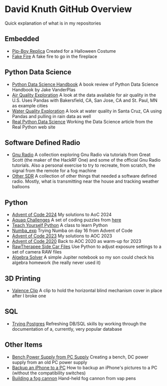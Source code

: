 # David Knuth GitHub Overview
Quick explanation of what is in my repositories

## Embedded
* [Pip-Boy Replica](https://github.com/dcknuth/pip_boy_replica) Created for a Halloween Costume
* [Fake Fire](https://github.com/dcknuth/fake_fire) A fake fire to go in the fireplace

## Python Data Science
* [Python Data Science Handbook](https://github.com/dcknuth/data_science_handbook/) A book review of Python Data Science Handbook by Jake VanderPlas
* [Air Quality Exploration](https://github.com/dcknuth/air_quality_exp/) A look at the data available for air quality in the U.S. Uses Pandas with Bakersfield, CA, San Jose, CA and St. Paul, MN as example cities
* [Water Quality Exploration](https://github.com/dcknuth/water_quality_exp/) A look at water quality in Santa Cruz, CA using Pandas and pulling in rain data as well
* [Real Python Data Science](https://github.com/dcknuth/realpython_data_science/) Working the Data Science article from the Real Python web site

## Software Defined Radio
* [Gnu Radio](https://github.com/dcknuth/gnu_radio/) A collection exploring Gnu Radio via tutorials from Great Scott (the maker of the HackRF One) and some of the official Gnu Radio tutorials. Also a personal exercise to try to recreate, from scratch, the signal from the remote for a fog machine
* [Other SDR](https://github.com/dcknuth/more_sdr/) A collection of other things that needed a software defined radio. Mostly, what is transmitting near the house and tracking weather balloons

## Python
* [Advent of Code 2024](https://github.com/dcknuth/aoc2024) My solutions to AoC 2024
* [Aquaq Challenges](https://github.com/dcknuth/aquaq_challenge/) A set of coding puzzles from [here](https://challenges.aquaq.co.uk/)
* [Teach Yourself Python](https://github.com/dcknuth/teach_yourself_python/) A class to learn Python
* [Numba_exp](https://github.com/dcknuth/numba_exp/) Trying Numba on day 16 from Advent of Code
* [Advent of Code 2023](https://github.com/dcknuth/aoc_2023/) My solutions to AOC 2023
* [Advent of Code 2020](https://github.com/dcknuth/AoC_2020/) Back to AOC 2020 as warm-up for 2023
* [RawTherapee Side Car Files](https://github.com/dcknuth/python_rawtherapee/) Use Python to adjust exposure settings to a set of camera RAW files
* [Algebra Solver](https://github.com/dcknuth/Algebra_solver/) A simple Jupiter notebook so my son could check his algebra homework (he really never used it)

## 3D Printing
* [Valence Clip](https://github.com/dcknuth/valance_clip/) A clip to hold the horizontal blind mechanism cover in place after I broke one

## SQL
* [Trying Postgres](https://github.com/dcknuth/trying_postgres/) Refreshing DB/SQL skills by working through the documentation of a, currently, very popular database

## Other Items
* [Bench Power Supply from PC Supply](https://github.com/dcknuth/pc2bench_power) Creating a bench, DC power supply from an old PC power supply
* [Backup an iPhone to a PC](https://github.com/dcknuth/iphone_backup/) How to backup an iPhone's pictures to a PC (without the compatibility switches)
* [Building a fog cannon](https://github.com/dcknuth/fog_cannon) Hand-held fog cannon from vap pens
